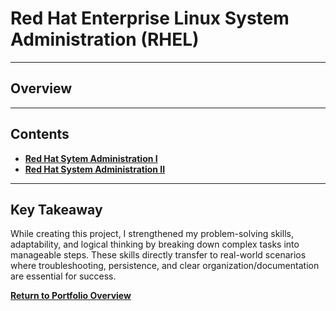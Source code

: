 # Red Hat Enterprise Linux System Administration (RHEL)

---

## Overview

---

## Contents
- **[Red Hat Sytem Administration I](./Comprehensive_Review_1/README.md)**
- **[Red Hat System Administration II](./Comprehensive_Review_2/README.md)**

---

## Key Takeaway
While creating this project, I strengthened my problem-solving skills, adaptability, and logical thinking by breaking down complex tasks into manageable steps. These skills directly transfer to real-world scenarios where troubleshooting, persistence, and clear organization/documentation are essential for success.

**[Return to Portfolio Overview](./..)**
